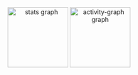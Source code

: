 <div align="center">
  <img src="https://github-readme-stats.vercel.app/api?username=fadelhbr&hide_title=true&hide_rank=false&show_icons=false&include_all_commits=true&count_private=true&disable_animations=false&theme=nord&locale=en&hide_border=true&order=1" height="136" alt="stats graph"  />
  <img src="https://github-readme-activity-graph.vercel.app/graph?username=naaeell&radius=16&theme=nord&area=true&order=5&hide_title=true&hide_border=true" height="136" alt="activity-graph graph"  />
</div>

###
